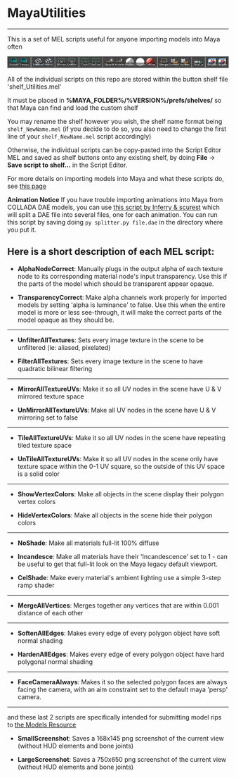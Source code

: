# MayaUtilities

---

This is a set of MEL scripts useful for anyone importing models into Maya often

![Custom Shelf](images/shelf.png)

All of the individual scripts on this repo are stored within the button shelf file 'shelf_Utilities.mel'

It must be placed in **%MAYA_FOLDER%/%VERSION%/prefs/shelves/** so that Maya can find and load the custom shelf

You may rename the shelf however you wish, the shelf name format  being `shelf_NewName.mel` (if you decide to do so, you also need to change the first line of your `shelf_NewName.mel` script accordingly)

Otherwise, the individual scripts can be copy-pasted into the Script Editor MEL and saved as shelf buttons onto any existing shelf, by doing **File** -> **Save script to shelf...** in the Script Editor.



For more details on importing models into Maya and what these scripts do, see [this page](https://github.com/scurest/apicula/wiki/IMPORT:-Maya)

**Animation Notice**
If you have trouble importing animations into Maya from COLLADA DAE models, you can use [this script by Inferry & scurest](https://gist.github.com/scurest/0db0cc8eec1ac744f88afbe1d320f3da) which will split a DAE file into several files, one for each animation.
You can run this script by saving doing `py splitter.py file.dae` in the directory where you put it.

Here is a short description of each MEL script:
---

- **AlphaNodeCorrect**: Manually plugs in the output alpha of each texture node to its corresponding material node's input transparency. Use this if the parts of the model which should be transparent appear opaque.

- **TransparencyCorrect**: Make alpha channels work properly for imported models by setting 'alpha is luminance' to false. Use this when the entire model is more or less see-through, it will make the correct parts of the model opaque as they should be.

---

- **UnfilterAllTextures**: Sets every image texture in the scene to be unfiltered (ie: aliased, pixelated)

- **FilterAllTextures**: Sets every image texture in the scene to have quadratic bilinear filtering

---

- **MirrorAllTextureUVs**: Make it so all UV nodes in the scene have U & V mirrored texture space

- **UnMirrorAllTextureUVs**: Make all UV nodes in the scene have U & V mirroring set to false

---

- **TileAllTextureUVs**: Make it so all UV nodes in the scene have repeating tiled texture space

- **UnTileAllTextureUVs**: Make it so all UV nodes in the scene only have texture space within the 0-1 UV square, so the outside of this UV space is a solid color

---

- **ShowVertexColors**: Make all objects in the scene display their polygon vertex colors

- **HideVertexColors**: Make all objects in the scene hide their polygon colors

---

- **NoShade**: Make all materials full-lit 100% diffuse

- **Incandesce**: Make all materials have their 'Incandescence' set to 1 - can be useful to get that full-lit look on the Maya legacy default viewport.

- **CelShade**: Make every material's ambient lighting use a simple 3-step ramp shader

---

- **MergeAllVertices**: Merges together any vertices that are within 0.001 distance of each other

---

- **SoftenAllEdges**: Makes every edge of every polygon object have soft normal shading

- **HardenAllEdges**: Makes every edge of every polygon object have hard polygonal normal shading

---

- **FaceCameraAlways**: Makes it so the selected polygon faces are always facing the camera, with an aim constraint set to the default maya 'persp' camera.

---

and these last 2 scripts are specifically intended for submitting model rips to [the Models Resource](https://www.models-resource.com/)

- **SmallScreenshot**: Saves a 168x145 png screenshot of the current view (without HUD elements and bone joints)

- **LargeScreenshot**: Saves a 750x650 png screenshot of the current view (without HUD elements and bone joints)

